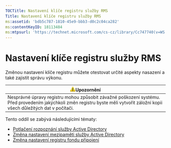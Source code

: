 ```yaml
---
TOCTitle: Nastavení klíče registru služby RMS
Title: Nastavení klíče registru služby RMS
ms:assetid: 'bdb5c787-1810-45e9-bbb3-d0c2c04ca282'
ms:contentKeyID: 18113484
ms:mtpsurl: 'https://technet.microsoft.com/cs-cz/library/Cc747740(v=WS.10)'
---
```


Nastavení klíče registru služby RMS
===================================

Změnou nastavení klíče registru můžete otestovat určité aspekty nasazení a také zajistit správu výkonu.

| ![](images/Cc747740.Caution(WS.10).gif)Upozornění                                                                                                  |
|---------------------------------------------------------------------------------------------------------------------------------------------------------------------------------|
| Nesprávné úpravy registru mohou způsobit závažné poškození systému. Před provedením jakýchkoli změn registru byste měli vytvořit záložní kopii všech důležitých dat v počítači. |

Tento oddíl se zabývá následujícími tématy:

-   [Potlačení rozpoznání služby Active Directory](https://technet.microsoft.com/9d97e7fb-5b05-4853-ad7b-6cc82b9729f0)
-   [Změna nastavení mezipaměti služby Active Directory](https://technet.microsoft.com/8789a7a5-2065-4fae-9104-e0a70f1f2fb6)
-   [Změna nastavení registru fondu připojení](https://technet.microsoft.com/c61d91db-a1ad-4ca5-a492-015da629afbc)
